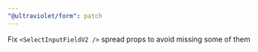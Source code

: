 ```yaml
---
"@ultraviolet/form": patch
---
```


Fix `<SelectInputFieldV2 />` spread props to avoid missing some of them
